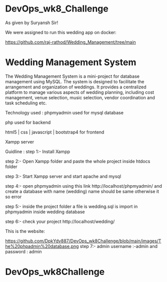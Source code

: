 # DevOps_wk8_Challenge


As given by Suryansh Sir!


We were assigned to run this wedding app on docker:


https://github.com/raj-rathod/Wedding_Management/tree/main


# Wedding Management System
The Wedding Management System is a mini-project for database management using MySQL. The system is designed to facilitate the arrangement and organization of weddings. It provides a centralized platform to manage various aspects of wedding planning, including cost management, venue selection, music selection, vendor coordination and task scheduling etc.

Technology used :
phpmyadmin used for mysql database

php used for backend

html5 | css | javascript | bootstrap4 for frontend

Xampp server

Guidline :
step 1:- Install Xampp

step 2:- Open Xampp folder and paste the whole project inside htdocs folder

step 3:- Start Xampp server and start apache and mysql

step 4:- open phpmyadmin using this link http://localhost/phpmyadmin/ and create a database with name (wedding) name should be same otherwise it so error

step 5:- inside the project folder a file is wedding.sql is import in phpmyadmin inside wedding database

step 6:- check your project http://localhost/wedding/



This is the website:

https://github.com/DpkYdv887/DevOps_wk8Challenge/blob/main/images/The%20phpadmin%20database.png
step 7:- admin username :-admin and password : admin



# DevOps_wk8Challenge
